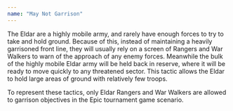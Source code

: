 ```yaml
---
name: "May Not Garrison"
---
```

The Eldar are a highly mobile army, and rarely have enough forces to try to take and hold ground. Because of this, instead of maintaining a heavily garrisoned front line, they will usually rely on a screen of Rangers and War Walkers to warn of the approach of any enemy forces. Meanwhile the bulk of the highly mobile Eldar army will be held back in reserve, where it will be ready to move quickly to any threatened sector. This tactic allows the Eldar to hold large areas of ground with relatively few troops.

To represent these tactics, only Eldar Rangers and War Walkers are allowed to garrison objectives in the Epic tournament game scenario.